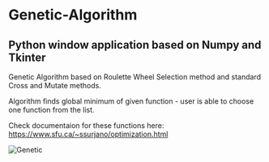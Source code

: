 # Genetic-Algorithm
## Python window application based on Numpy and Tkinter
Genetic Algorithm based on Roulette Wheel Selection method and standard Cross and Mutate methods.

Algorithm finds global minimum of given function - user is able to choose one function from the list.

Check documentaion for these functions here: https://www.sfu.ca/~ssurjano/optimization.html

![Genetic](https://user-images.githubusercontent.com/72509444/123933848-0c9d7e00-d993-11eb-96c1-967f4c663ead.png)

